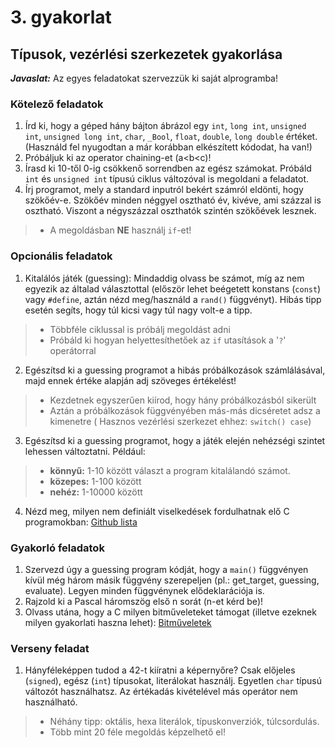 # 3. gyakorlat

## Típusok, vezérlési szerkezetek gyakorlása

***Javaslat:*** Az egyes feladatokat szervezzük ki saját alprogramba! 

### Kötelező feladatok

1. Írd ki, hogy a géped hány bájton ábrázol egy `int`, `long int`, `unsigned int`, `unsigned long int`, `char`, `_Bool`, `float`, `double`, `long double` értéket.
(Használd fel nyugodtan a már korábban elkészített kódodat, ha van!)
2. Próbáljuk ki az operator chaining-et (a\<b\<c)!
3. Írasd ki 10-től 0-ig csökkenő sorrendben az egész számokat. Próbáld `int` és `unsigned int` típusú ciklus változóval is megoldani a feladatot.
4. Írj programot, mely a standard inputról bekért számról eldönti, hogy szökőév-e. Szökőév minden néggyel osztható év, kivéve, ami százzal is osztható.  Viszont a négyszázzal oszthatók szintén szökőévek lesznek. 
> - A megoldásban **NE** használj `if`-et!


### Opcionális feladatok

1. Kitalálós játék (guessing): Mindaddig olvass be számot, míg az nem egyezik az általad választottal (először lehet beégetett konstans (`const`) vagy `#define`, aztán nézd meg/használd a `rand()` függvényt). Hibás tipp esetén segíts, hogy túl kicsi vagy túl nagy volt-e a tipp. 
> - Többféle ciklussal is próbálj megoldást adni
> - Próbáld ki hogyan helyettesíthetőek az `if` utasítások a '`?`' operátorral
2. Egészítsd ki a guessing programot a hibás próbálkozások számlálásával, majd ennek értéke alapján adj szöveges értékelést!
> - Kezdetnek egyszerűen kiírod, hogy hány próbálkozásból sikerült
> - Aztán a próbálkozások függvényében más-más dicséretet adsz a kimenetre ( Hasznos vezérlési szerkezet ehhez: `switch() case`)
3. Egészítsd ki a guessing programot, hogy a játék elején nehézségi szintet lehessen változtatni. Például:
> - **könnyű:** 1-10 között választ a program kitalálandó számot.
> - **közepes:** 1-100 között
> - **nehéz:** 1-10000 között
4. Nézd meg, milyen nem definiált viselkedések fordulhatnak elő C programokban: [Github lista](https://gist.github.com/Earnestly/7c903f481ff9d29a3dd1)


### Gyakorló feladatok

1. Szervezd úgy a guessing program kódját, hogy a `main()` függvényen kívül még három másik függvény szerepeljen (pl.: get_target, guessing, evaluate). Legyen minden függvénynek elődeklarációja is.
2. Rajzold ki a Pascal háromszög első n sorát (n-et kérd be)!
3. Olvass utána, hogy a C milyen bitműveleteket támogat (illetve ezeknek milyen gyakorlati haszna lehet): [Bitműveletek](https://www.geeksforgeeks.org/bitwise-operators-in-c-cpp/)


### Verseny feladat

1. Hányféleképpen tudod a 42-t kiíratni a képernyőre? Csak előjeles (`signed`), egész (`int`) típusokat, literálokat használj. Egyetlen `char` típusú változót használhatsz. Az értékadás kivételével más operátor nem használható.
> - Néhány tipp: oktális, hexa literálok, típuskonverziók, túlcsordulás.
> - Több mint 20 féle megoldás képzelhető el!